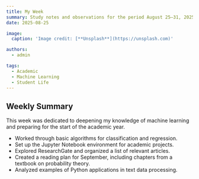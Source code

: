```yaml
---
title: My Week
summary: Study notes and observations for the period August 25–31, 2025
date: 2025-08-25

image:
  caption: 'Image credit: [**Unsplash**](https://unsplash.com)'

authors:
  - admin

tags:
  - Academic
  - Machine Learning
  - Student Life
---
```


## Weekly Summary  

This week was dedicated to deepening my knowledge of machine learning and preparing for the start of the academic year.  

- Worked through basic algorithms for classification and regression.  
- Set up the Jupyter Notebook environment for academic projects.  
- Explored ResearchGate and organized a list of relevant articles.  
- Created a reading plan for September, including chapters from a textbook on probability theory.  
- Analyzed examples of Python applications in text data processing.  

